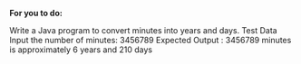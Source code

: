 **For you to do:**


Write a Java program to convert minutes into years and days.
Test Data
Input the number of minutes: 3456789
Expected Output :
3456789 minutes is approximately 6 years and 210 days